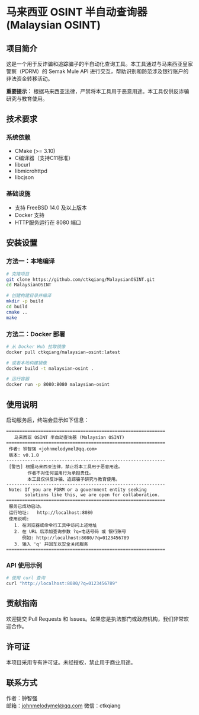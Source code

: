 # 马来西亚 OSINT 半自动查询器 (Malaysian OSINT)

## 项目简介

这是一个用于反诈骗和追踪骗子的半自动化查询工具。本工具通过与马来西亚皇家警察（PDRM）的 Semak Mule API 进行交互，帮助识别和防范涉及银行账户的非法资金转移活动。

**重要提示：** 根据马来西亚法律，严禁将本工具用于恶意用途。本工具仅供反诈骗研究与教育使用。

## 技术要求

### 系统依赖
- CMake (>= 3.10)
- C编译器（支持C11标准）
- libcurl
- libmicrohttpd
- libcjson

### 基础设施
- 支持 FreeBSD 14.0 及以上版本
- Docker 支持
- HTTP服务运行在 8080 端口

## 安装设置

### 方法一：本地编译

```bash
# 克隆项目
git clone https://github.com/ctkqiang/MalaysianOSINT.git
cd MalaysianOSINT

# 创建构建目录并编译
mkdir -p build
cd build
cmake ..
make
```

### 方法二：Docker 部署

```bash
# 从 Docker Hub 拉取镜像
docker pull ctkqiang/malaysian-osint:latest

# 或者本地构建镜像
docker build -t malaysian-osint .

# 运行容器
docker run -p 8080:8080 malaysian-osint
```

## 使用说明

启动服务后，终端会显示如下信息：

```plaintext
============================================================
   马来西亚 OSINT 半自动查询器 (Malaysian OSINT)
============================================================
 作者: 钟智强 <johnmelodymel@qq.com>
 版本: v0.1.0
------------------------------------------------------------
 [警告] 根据马来西亚法律，禁止将本工具用于恶意用途。
        作者不对任何滥用行为承担责任。
        本工具仅供反诈骗、追踪骗子研究与教育使用。
------------------------------------------------------------
 Note: If you are PDRM or a government entity seeking
       solutions like this, we are open for collaboration.
============================================================
 服务已成功启动。
 运行地址:   http://localhost:8080
 使用说明:
   1. 在浏览器或命令行工具中访问上述地址
   2. 在 URL 后添加查询参数 ?q=电话号码 或 银行账号
      例如: http://localhost:8080/?q=0123456789
   3. 输入 'q' 并回车以安全关闭服务
============================================================
```

### API 使用示例

```bash
# 使用 curl 查询
curl "http://localhost:8080/?q=0123456789"
```

## 贡献指南

欢迎提交 Pull Requests 和 Issues。如果您是执法部门或政府机构，我们非常欢迎合作。

## 许可证

本项目采用专有许可证。未经授权，禁止用于商业用途。

## 联系方式

作者：钟智强  
邮箱：johnmelodymel@qq.com
微信：ctkqiang